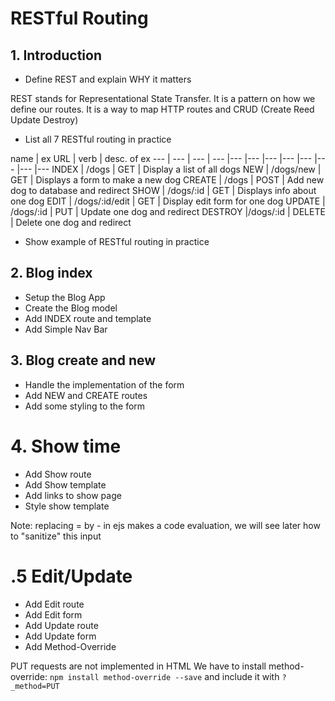 # RESTful Routing

## 1. Introduction

* Define REST and explain WHY it matters

REST stands for Representational State Transfer.
It is a pattern on how we define our routes.
It is a way to map HTTP routes and  CRUD (Create Reed Update Destroy)

* List all 7 RESTful routing in practice


name | ex URL | verb | desc. of ex
--- | --- | --- | --- |--- |--- |--- |--- |--- |--- |--- |---
INDEX |  /dogs |          GET |     Display a list of all dogs
NEW |    /dogs/new  |     GET |     Displays a form to make a new dog
CREATE | /dogs |          POST |    Add new dog to database and redirect
SHOW  |  /dogs/:id |      GET |     Displays info about one dog
EDIT |   /dogs/:id/edit | GET |     Display edit form for one dog
UPDATE | /dogs/:id  |     PUT |     Update one dog and redirect
DESTROY |/dogs/:id  |     DELETE |  Delete one dog and redirect

* Show example of RESTful routing in practice

## 2. Blog index

* Setup the Blog App
* Create the Blog model
* Add INDEX route and template
* Add Simple Nav Bar 

## 3. Blog create and new
* Handle the implementation of the form
* Add NEW and CREATE routes
* Add some styling to the form

# 4. Show time
* Add Show route
* Add Show template
* Add links to show page
* Style show template

Note: replacing = by - in ejs makes a code evaluation, we will see later how to "sanitize" this input

# .5 Edit/Update

* Add Edit route
* Add Edit form
* Add Update route
* Add Update form
* Add Method-Override

PUT requests are not implemented in HTML
We have to install method-override:
`npm install method-override --save`
and include it with 
`?_method=PUT`




